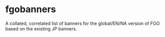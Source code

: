 # fgobanners
A collated, correlated list of banners for the global/EN/NA version of FGO based on the existing JP banners.
